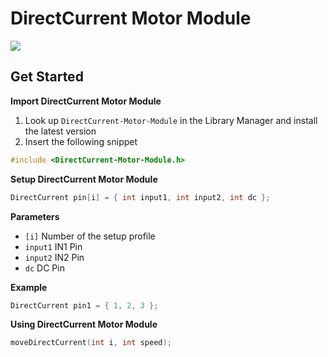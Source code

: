 # DirectCurrent Motor Module

[![](https://img.shields.io/badge/Available_in_the_Arduino_Library_Manager-2ea44f)](https://www.arduino.cc/reference/en/libraries/engine-control/)

## Get Started

**Import DirectCurrent Motor Module**

1. Look up `DirectCurrent-Motor-Module` in the Library Manager and install the latest version
2. Insert the following snippet
 
```ino
#include <DirectCurrent-Motor-Module.h>
```

**Setup DirectCurrent Motor Module**

```ino
DirectCurrent pin[i] = { int input1, int input2, int dc };
```
**Parameters**

* `[i]` Number of the setup profile
* `input1` IN1 Pin
* `input2` IN2 Pin
* `dc` DC Pin

**Example**

```ino
DirectCurrent pin1 = { 1, 2, 3 };
```

**Using DirectCurrent Motor Module**

```ino
moveDirectCurrent(int i, int speed);
```
